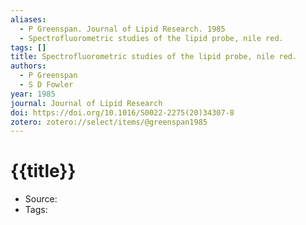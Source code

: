 ```yaml
---
aliases:
  - P Greenspan. Journal of Lipid Research. 1985
  - Spectrofluorometric studies of the lipid probe, nile red.
tags: []
title: Spectrofluorometric studies of the lipid probe, nile red.
authors:
  - P Greenspan
  - S D Fowler
year: 1985
journal: Journal of Lipid Research
doi: https://doi.org/10.1016/S0022-2275(20)34307-8
zotero: zotero://select/items/@greenspan1985
---
```

<!-- START_TEMPLATE -->
# {{title}}

- Source:
- Tags: 
<!-- END_TEMPLATE -->